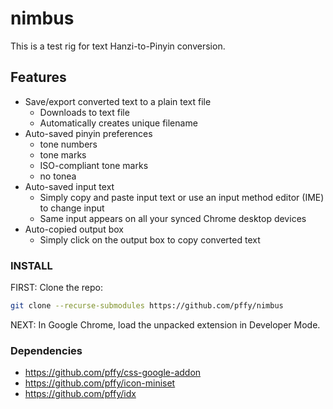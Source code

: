 # nimbus

This is a test rig for text Hanzi-to-Pinyin conversion.

## Features
  + Save/export converted text to a plain text file
    + Downloads to text file
    + Automatically creates unique filename 
  + Auto-saved pinyin preferences
    + tone numbers
    + tone marks
    + ISO-compliant tone marks
    + no tonea
  + Auto-saved input text
    + Simply copy and paste input text or use an input method editor (IME) to change input
    + Same input appears on all your synced Chrome desktop devices 
  + Auto-copied output box
    + Simply click on the output box to copy converted text

### INSTALL

FIRST: Clone the repo:

```bash
git clone --recurse-submodules https://github.com/pffy/nimbus
```

NEXT: In Google Chrome, load the unpacked extension in Developer Mode.


### Dependencies
  + https://github.com/pffy/css-google-addon
  + https://github.com/pffy/icon-miniset
  + https://github.com/pffy/idx
